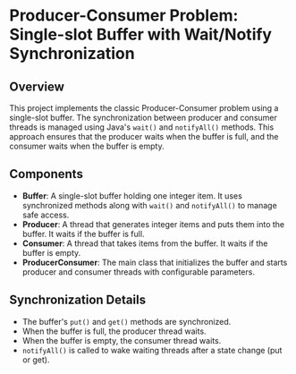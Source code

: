# Producer-Consumer Problem: Single-slot Buffer with Wait/Notify Synchronization

## Overview

This project implements the classic Producer-Consumer problem using a single-slot buffer. The synchronization between producer and consumer threads is managed using Java's `wait()` and `notifyAll()` methods. This approach ensures that the producer waits when the buffer is full, and the consumer waits when the buffer is empty.

## Components

- **Buffer**: A single-slot buffer holding one integer item. It uses synchronized methods along with `wait()` and `notifyAll()` to manage safe access.
- **Producer**: A thread that generates integer items and puts them into the buffer. It waits if the buffer is full.
- **Consumer**: A thread that takes items from the buffer. It waits if the buffer is empty.
- **ProducerConsumer**: The main class that initializes the buffer and starts producer and consumer threads with configurable parameters.

## Synchronization Details

- The buffer's `put()` and `get()` methods are synchronized.
- When the buffer is full, the producer thread waits.
- When the buffer is empty, the consumer thread waits.
- `notifyAll()` is called to wake waiting threads after a state change (put or get).
